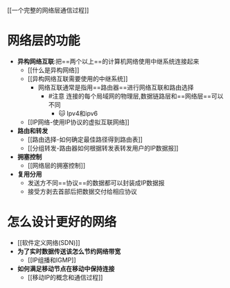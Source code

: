 [[一个完整的网络层通信过程]]
# 网络层的功能
- **异构网络互联**:把==两个以上==的计算机网络使用中继系统连接起来
	- [[什么是异构网络]]
	- [[异构网络互联需要使用的中继系统]]
		- 网络互联通常是指用==路由器==进行网络互联和路由选择
			- #注意 连接的每个局域网的物理层,数据链路层和==网络层==可以不同
				- 🐱 Ipv4和ipv6
	- [[IP网络-使用IP协议的虚拟互联网络]]
- **路由和转发**
	- [[路由选择-如何确定最佳路径得到路由表]]
	- [[分组转发-路由器如何根据转发表转发用户的IP数据报]]
- **拥塞控制**
	-  [[网络层的拥塞控制]]
- **复用分用**
	- 发送方不同==协议==的数据都可以封装成IP数据报
	- 接受方剥去首部后把数据交付给相应协议
# 怎么设计更好的网络
- [[软件定义网络(SDN)]]
- **为了实时数据传送该怎么节约网络带宽**
	- [[IP组播和IGMP]]
- **如何满足移动节点在移动中保持连接**
	- [[移动IP的概念和通信过程]] <!--SR:!2022-10-15,3,250!2022-10-15,3,250-->

